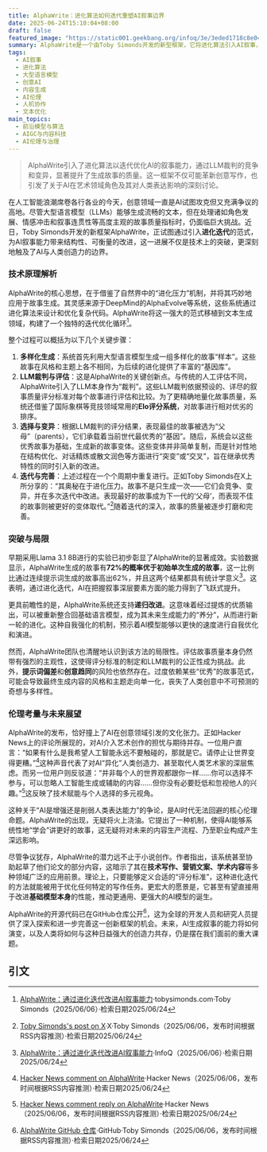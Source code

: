 ```yaml
---
title: AlphaWrite：进化算法如何迭代重塑AI叙事边界
date: 2025-06-24T15:10:04+08:00
draft: false
featured_image: "https://static001.geekbang.org/infoq/3e/3eded1718c8e048f21f3eb4e3634f63a.png"
summary: AlphaWrite是一个由Toby Simonds开发的新型框架，它将进化算法引入AI叙事，通过LLM裁判的迭代竞争和优化，显著提升了故事生成质量。这项技术不仅为创意写作带来了结构性改进，也引发了关于AI在艺术领域角色及其对人类表达潜在影响的深刻伦理讨论，并展现出在多种文本生成任务中改进基础模型的潜力。
tags: 
  - AI叙事
  - 进化算法
  - 大型语言模型
  - 创意AI
  - 内容生成
  - AI伦理
  - 人机协作
  - 文本优化
main_topics: 
  - 前沿模型与算法
  - AIGC与内容科技
  - AI伦理与治理
---
```


> AlphaWrite引入了进化算法以迭代优化AI的叙事能力，通过LLM裁判的竞争和变异，显著提升了生成故事的质量。这一框架不仅可能革新创意写作，也引发了关于AI在艺术领域角色及其对人类表达影响的深刻讨论。

在人工智能浪潮席卷各行各业的今天，创意领域一直是AI试图攻克但又充满争议的高地。尽管大型语言模型（LLMs）能够生成流畅的文本，但在处理诸如角色发展、情感冲击和叙事连贯性等高度主观的故事质量指标时，仍面临巨大挑战。近日，Toby Simonds开发的新框架AlphaWrite，正试图通过引入**进化迭代**的范式，为AI叙事能力带来结构性、可衡量的改进，这一进展不仅是技术上的突破，更深刻地触及了AI与人类创造力的边界。

### 技术原理解析

AlphaWrite的核心思想，在于借鉴了自然界中的“进化压力”机制，并将其巧妙地应用于故事生成。其灵感来源于DeepMind的AlphaEvolve等系统，这些系统通过进化算法来设计和优化复杂代码。AlphaWrite将这一强大的范式移植到文本生成领域，构建了一个独特的迭代优化循环[^1]。

整个过程可以概括为以下几个关键步骤：

1.  **多样化生成**：系统首先利用大型语言模型生成一组多样化的故事“样本”。这些故事在风格和主题上各不相同，为后续的进化提供了丰富的“基因库”。
2.  **LLM裁判与评估**：这是AlphaWrite的关键创新点。与传统的人工评估不同，AlphaWrite引入了LLM本身作为“裁判”。这些LLM裁判依据预设的、详尽的叙事质量评分标准对每个故事进行评估和比较。为了更精确地量化故事质量，系统还借鉴了国际象棋等竞技领域常用的**Elo评分系统**，对故事进行相对优劣的排序。
3.  **选择与变异**：根据LLM裁判的评分结果，表现最佳的故事被选为“父母”（parents），它们承载着当前世代最优秀的“基因”。随后，系统会以这些优秀故事为基础，生成新的故事变体。这些变体并非简单复制，而是针对性地在结构优化、对话精炼或散文润色等方面进行“突变”或“交叉”，旨在继承优秀特性的同时引入新的改进。
4.  **迭代与完善**：上述过程在一个个周期中重复进行。正如Toby Simonds在X上所分享的：“其奥秘在于进化压力。故事不是只生成一次——它们会竞争、变异，并在多次迭代中改进。表现最好的故事成为下一代的‘父母’，而表现不佳的故事则被更好的变体取代。”[^2]随着迭代的深入，故事的质量被逐步打磨和完善。

### 突破与局限

早期采用Llama 3.1 8B进行的实验已初步彰显了AlphaWrite的显著成效。实验数据显示，AlphaWrite生成的故事有**72%的概率优于初始单次生成的故事**，这一比例比通过连续提示词生成的故事高出62%，并且这两个结果都具有统计学意义[^3]。这表明，通过进化迭代，AI在把握叙事深层要素方面的能力得到了飞跃式提升。

更具前瞻性的是，AlphaWrite系统还支持**递归改进**。这意味着经过提炼的优质输出，可以被重新整合回基础语言模型，成为其未来生成能力的“养分”，从而进行新一轮的进化。这种自我强化的机制，预示着AI模型能够以更快的速度进行自我优化和演进。

然而，AlphaWrite团队也清醒地认识到该方法的局限性。评估故事质量本身仍然带有强烈的主观性，这使得评分标准的制定和LLM裁判的公正性成为挑战。此外，**提示词偏差**和**创意趋同**的风险也依然存在。过度依赖某些“优秀”的故事范式，可能会导致最终生成内容的风格和主题走向单一化，丧失了人类创意中不可预测的奇想与多样性。

### 伦理考量与未来展望

AlphaWrite的发布，恰好撞上了AI在创意领域引发的文化张力。正如Hacker News上的评论所展现的，对AI介入艺术创作的担忧与期待并存。一位用户直言：“如果有什么是我希望人工智能永远不要触碰的，那就是它。请停止让世界变得更糟。”[^4]这种声音代表了对AI“异化”人类创造力、甚至取代人类艺术家的深层焦虑。而另一位用户则反驳道：“并非每个人的世界观都跟你一样……你可以选择不参与，可以忽略人工智能生成或辅助的内容……但你没有必要贬低和忽视他人的兴趣。”[^5]这反映了技术赋能与个人选择的多元视角。

这种关于“AI是增强还是削弱人类表达能力”的争论，是AI时代无法回避的核心伦理命题。AlphaWrite的出现，无疑将火上浇油。它提出了一种机制，使得AI能够系统性地“学会”讲更好的故事，这无疑将对未来的内容生产流程、乃至职业构成产生深远影响。

尽管争议犹存，AlphaWrite的潜力远不止于小说创作。作者指出，该系统甚至协助起草了他们论文的部分内容，这暗示了其在**技术写作、营销文案、学术内容**等多种领域广泛的应用前景。理论上，只要能够定义合适的“评分标准”，这种进化迭代的方法就能被用于优化任何特定的写作任务。更宏大的愿景是，它甚至有望直接用于改进**基础模型本身**的性能，推动更通用、更强大的AI模型的诞生。

AlphaWrite的开源代码已在GitHub仓库公开[^6]，这为全球的开发人员和研究人员提供了深入探索和进一步完善这一创新框架的机会。未来，AI生成叙事的能力将如何演变，以及人类将如何与这种日益强大的创造力共存，仍是摆在我们面前的重大课题。

## 引文

[^1]: [AlphaWrite：通过进化迭代改进AI叙事能力](https://tobysimonds.com/research/2025/06/06/AlphaWrite.html?accessToken=eyJhbGciOiJIUzI1NiIsImtpZCI6ImRlZmF1bHQiLCJ0eXAiOiJKV1QifQ.eyJleHAiOjE3NTA3MzQ0MjQsImZpbGVHVUlEIjoidlZBWE1Hd0JQd1VyYU8zbSIsImlhdCI6MTc1MDczNDEyNCwiaXNzIjoidXBsb2FkZXJfYWNjZXNzX3Jlc291cmNlIiwicGFhIjoiYWxsOmFsbDoiLCJ1c2VySWQiOjk3MTk2NjMxfQ.luiR2njg73RMwBwI4frt_CcLYkoGGj3BoKXA6oftIP1I)·tobysimonds.com·Toby Simonds（2025/06/06）·检索日期2025/06/24
[^2]: [Toby Simonds's post on X](https://x.com/tobyrsimonds/status/1932697425279660447?accessToken=eyJhbGciOiJIUzI1NiIsImtpZCI6ImRlZmF1bHQiLCJ0eXAiOiJKV1QifQ.eyJleHAiOjE3NTA3MzQ0MjQsImZpbGVHVUlEIjoidlZBWE1Hd0JQd1VyYU8zbSIsImlhdCI6MTc1MDczNDEyNCwiaXNzIjoidXBsb2FkZXJfYWNjZXNzX3Jlc29yY2UiLCJwYWEiOiJhbGw6YWxsOiIsInVzZXJJZCI6OTcxOTY2MzF9.luiR2njg73RMwBwI4frt_CcLYkoGj3BoKXA6oftIP1I)·X·Toby Simonds（2025/06/06，发布时间根据RSS内容推测）·检索日期2025/06/24
[^3]: [AlphaWrite：通过进化迭代改进AI叙事能力](https://www.infoq.com/news/2025/06/alphawrite/?accessToken=eyJhbGciOiJIUzI1NiIsImtpZCI6ImRlZmF1bHQiLCJ0eXAiOiJKV1QifQ.eyJleHAiOjE3NTA3MzQ0MjQsImZpbGVHVUlEIjoidlZBWE1Hd0JQd1VyYU8zbSIsImlhdCI6MTc1MDczNDEyNCwiaXNzIjoidXBsb2FkZXJfYWNjZXNzX3Jlc291cmNlIiwicGFhIjoiYWxsOmFsbDoiLCJ1c2VySWQiOjk3MTk2NjMxfQ.luiR2njg73RMwBwI4frt_CcLYkoGj3BoKXA6oftIP1I)·InfoQ（2025/06/06）·检索日期2025/06/24
[^4]: [Hacker News comment on AlphaWrite](https://news.ycombinator.com/item?id=44246506&accessToken=eyJhbGciOiJIUzI1NiIsImtpZCI6ImRlZmF1bHQiLCJ0eXAiOiJKV1QifQ.eyJleHAiOjE3NTA3MzQ0MjQsImZpbGVHVUlEIjoidlZBWE1Hd0JQd1VyYU8zbSIsImlhdCI6MTc1MDczNDEyNCwiaXNzIjoidXBsb2FkZXJfYWNjZXNzX3Jlc291cmNlIiwicGFhIjoiYWxsOmFsbDoiLCJ1c2VySWQiOjk3MTk2NjMxfQ.luiR2njg73RMwBwI4frt_CcLYkoGj3BoKXA6oftIP1I)·Hacker News（2025/06/06，发布时间根据RSS内容推测）·检索日期2025/06/24
[^5]: [Hacker News comment reply on AlphaWrite](https://news.ycombinator.com/item?id=44247699&accessToken=eyJhbGciOiJIUzI1NiIsImtpZCI6ImRlZmF1bHQiLCJ0eXAiOiJKV1QifQ.eyJleHAiOjE3NTA3MzQ0MjQsImZpbGVHVUlEIjoidlZBWE1Hd0JQd1VyYU8zbSIsImlhdCI6MTc1MDczNDEyNCwiaXNzIjoidXBsb2FkZXJfYWNjZXNzX3Jlc291cmNlIiwicGFhIjoiYWxsOmFsbDoiLCJ1c2VySWQiOjk3MTk2NjMxfQ.luiR2njg73RMwBwI4frt_CcLYkoGj3BoKXA6oftIP1I)·Hacker News（2025/06/06，发布时间根据RSS内容推测）·检索日期2025/06/24
[^6]: [AlphaWrite GitHub 仓库](https://github.com/tamassimonds/AlphaEvolveWriting?accessToken=eyJhbGciOiJIUzI1NiIsImtpZCI6ImRlZmF1bHQiLCJ0eXAiOiJKV1QifQ.eyJleHAiOjE3NTA3MzQ0MjQsImZpbGVHVUlEIjoidlZBWE1Hd0JQd1VyYU8zbSIsImlhdCI6MTc1MDczNDEyNCwiaXNzIjoidXBsb2FkZXJfYWNjZXNzX3Jlc291cmNlIiwicGFhIjoiYWxsOmFsbDoiLCJ1c2VySWQiOjk3MTk2NjMxfQ.luiR2njg73RMwBwI4frt_CcLYkoGj3BoKXA6oftIP1I)·GitHub·Toby Simonds（2025/06/06，发布时间根据RSS内容推测）·检索日期2025/06/24
